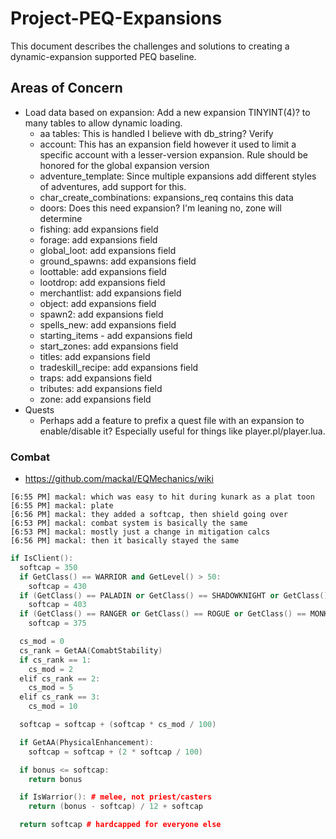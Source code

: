 # Project-PEQ-Expansions

This document describes the challenges and solutions to creating a dynamic-expansion supported PEQ baseline.

## Areas of Concern
- Load data based on expansion: Add a new expansion TINYINT(4)? to many tables to allow dynamic loading.
  - aa tables: This is handled I believe with db_string? Verify
  - account: This has an expansion field however it used to limit a specific account with a lesser-version expansion. Rule should be honored for the global expansion version
  - adventure_template: Since multiple expansions add different styles of adventures, add support for this.
  - char_create_combinations: expansions_req contains this data
  - doors: Does this need expansion? I'm leaning no, zone will determine
  - fishing: add expansions field
  - forage: add expansions field
  - global_loot: add expansions field
  - ground_spawns: add expansions field
  - loottable: add expansions field
  - lootdrop: add expansions field
  - merchantlist: add expansions field
  - object: add expansions field
  - spawn2: add expansions field
  - spells_new: add expansions field
  - starting_items - add expansions field
  - start_zones: add expansions field
  - titles: add expansions field
  - tradeskill_recipe: add expansions field
  - traps: add expansions field
  - tributes: add expansions field
  - zone: add expansions field
- Quests
  - Perhaps add a feature to prefix a quest file with an expansion to enable/disable it? Especially useful for things like player.pl/player.lua.
### Combat
  - https://github.com/mackal/EQMechanics/wiki
```[PM] mackal: they used to have hardcaps on mitigation
[6:55 PM] mackal: which was easy to hit during kunark as a plat toon
[6:55 PM] mackal: plate
[6:56 PM] mackal: they added a softcap, then shield going over
[6:53 PM] mackal: combat system is basically the same
[6:53 PM] mackal: mostly just a change in mitigation calcs
[6:56 PM] mackal: then it basically stayed the same
```

```cpp
if IsClient():
  softcap = 350
  if GetClass() == WARRIOR and GetLevel() > 50:
    softcap = 430
  if (GetClass() == PALADIN or GetClass() == SHADOWKNIGHT or GetClass() == BARD) and GetLevel() > 50
    softcap = 403
  if (GetClass() == RANGER or GetClass() == ROGUE or GetClass() == MONK or GetClass() == BEASTLORD) and GetLevel() > 50
    softcap = 375

  cs_mod = 0
  cs_rank = GetAA(ComabtStability)
  if cs_rank == 1:
    cs_mod = 2
  elif cs_rank == 2:
    cs_mod = 5
  elif cs_rank == 3:
    cs_mod = 10

  softcap = softcap + (softcap * cs_mod / 100)

  if GetAA(PhysicalEnhancement):
    softcap = softcap + (2 * softcap / 100)

  if bonus <= softcap:
    return bonus

  if IsWarrior(): # melee, not priest/casters
    return (bonus - softcap) / 12 + softcap

  return softcap # hardcapped for everyone else
```